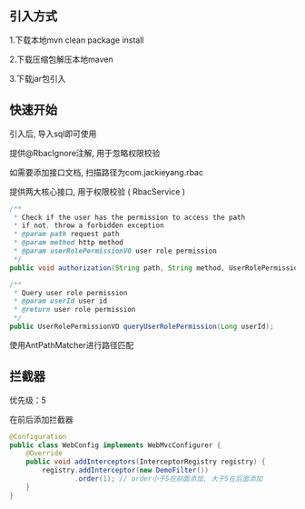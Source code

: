 ## 引入方式
1.下载本地mvn clean package install

2.下载压缩包解压本地maven

3.下载jar包引入

## 快速开始
引入后, 导入sql即可使用

提供@RbacIgnore注解, 用于忽略权限校验

如需要添加接口文档, 扫描路径为com.jackieyang.rbac

提供两大核心接口, 用于权限校验 ( RbacService )

```java
/**
 * Check if the user has the permission to access the path
 * if not, throw a forbidden exception
 * @param path request path
 * @param method http method
 * @param userRolePermissionVO user role permission
 */
public void authorization(String path, String method, UserRolePermissionVO userRolePermissionVO);

/**
 * Query user role permission
 * @param userId user id
 * @return user role permission
 */
public UserRolePermissionVO queryUserRolePermission(Long userId);
```
使用AntPathMatcher进行路径匹配

## 拦截器

优先级：5

在前后添加拦截器
```java
@Configuration
public class WebConfig implements WebMvcConfigurer {
    @Override
    public void addInterceptors(InterceptorRegistry registry) {
        registry.addInterceptor(new DemoFilter())
                .order(1); // order小于5在前面添加, 大于5在后面添加
    }
}
```